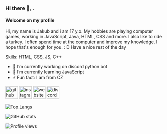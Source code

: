 ### Hi there 👋, .
#### Welcome on my profile
Hi, my name is Jakub and i am 17 y.o.
My hobbies are playing computer games, working in JavaScript, Java, HTML, CSS and more. I also like to ride a turkey. I often spend time at the computer and improve my knowledge. I hope that's enough for you. : D Have a nice rest of the day

Skills: HTML, CSS, JS, C++

- 🔭 I’m currently working on discord python bot 
- 🌱 I’m currently learning JavaScript 
- ⚡ Fun fact: I am from CZ 


[<img src='https://cdn.jsdelivr.net/npm/simple-icons@3.0.1/icons/github.svg' alt='github' height='40'>](https://github.com/SympYcz)  [<img src='https://cdn.jsdelivr.net/npm/simple-icons@3.0.1/icons/instagram.svg' alt='instagram' height='40'>](https://www.instagram.com/_.learn_web._/)  [<img src='https://cdn.jsdelivr.net/npm/simple-icons@3.0.1/icons/icloud.svg' alt='website' height='40'>](sympy.xyz)  [<img src='https://cdn.jsdelivr.net/npm/simple-icons@3.0.1/icons/discord.svg' alt='discord' height='40'>](https://dsc.gg/par-city)  

[![Top Langs](https://github-readme-stats.vercel.app/api/top-langs/?username=SympYcz)](https://github.com/anuraghazra/github-readme-stats)

![GitHub stats](https://github-readme-stats.vercel.app/api?username=SympYcz&show_icons=true)  

![Profile views](https://gpvc.arturio.dev/SympYcz)  
